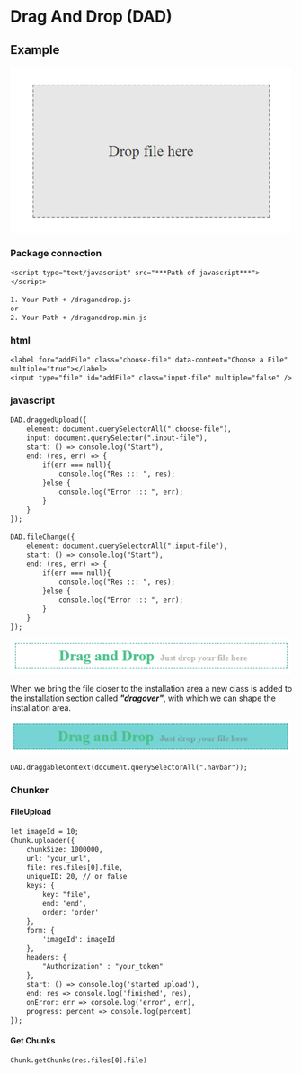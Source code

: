 # Drag And Drop (DAD)

## Example

<img src="./img/example.png" width="500" alt="Drop file here draggable file upload" />

### Package connection

    <script type="text/javascript" src="***Path of javascript***"></script>

    1. Your Path + /draganddrop.js
    or
    2. Your Path + /draganddrop.min.js

### html

    <label for="addFile" class="choose-file" data-content="Choose a File" multiple="true"></label>
    <input type="file" id="addFile" class="input-file" multiple="false" />

### javascript

    DAD.draggedUpload({
        element: document.querySelectorAll(".choose-file"),
        input: document.querySelector(".input-file"),
        start: () => console.log("Start"),
        end: (res, err) => {
            if(err === null){
                console.log("Res ::: ", res);
            }else {
                console.log("Error ::: ", err);
            }
        }
    });

    DAD.fileChange({
        element: document.querySelectorAll(".input-file"),
        start: () => console.log("Start"),
        end: (res, err) => {
            if(err === null){
                console.log("Res ::: ", res);
            }else {
                console.log("Error ::: ", err);
            }
        }
    });

<img src="./img/example1.png" width="500" alt="Drop file here draggable file upload" />

When we bring the file closer to the installation area a new class is added to the installation section called ***"dragover"***, with which we can shape the installation area․

<img src="./img/example2.png" width="500" alt="Drop file here draggable file upload" />

    DAD.draggableContext(document.querySelectorAll(".navbar"));

### Chunker

#### FileUpload

    let imageId = 10;
    Chunk.uploader({
        chunkSize: 1000000,
        url: "your_url",
        file: res.files[0].file,
        uniqueID: 20, // or false
        keys: {
            key: "file",
            end: 'end',
            order: 'order'
        },
        form: {
            'imageId': imageId
        },
        headers: {
            "Authorization" : "your_token" 
        },
        start: () => console.log('started upload'),
        end: res => console.log('finished', res),
        onError: err => console.log('error', err),
        progress: percent => console.log(percent)
    });

#### Get Chunks

    Chunk.getChunks(res.files[0].file)